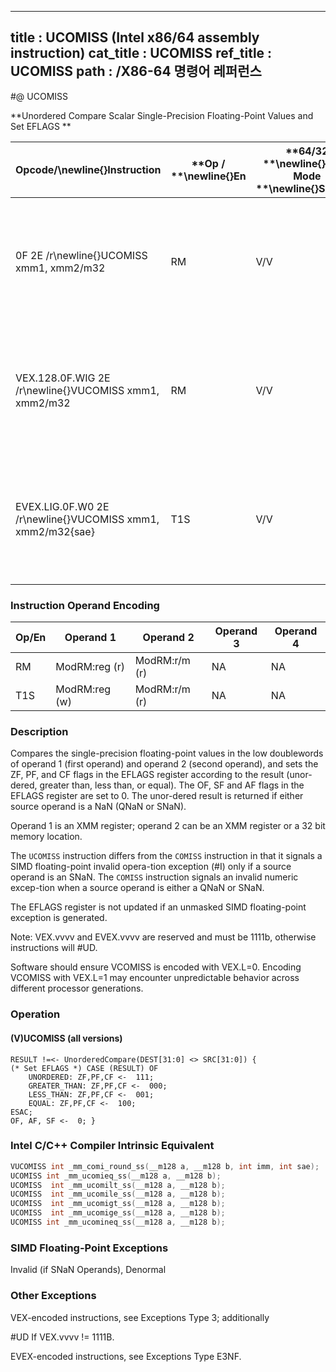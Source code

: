 ----------------------------
title : UCOMISS (Intel x86/64 assembly instruction)
cat_title : UCOMISS
ref_title : UCOMISS
path : /X86-64 명령어 레퍼런스
----------------------------
#@ UCOMISS

**Unordered Compare Scalar Single-Precision Floating-Point Values and Set EFLAGS **

|**Opcode/**\newline{}**Instruction**|**Op / **\newline{}**En**|**64/32 **\newline{}**bit Mode **\newline{}**Support**|**CPUID **\newline{}**Feature **\newline{}**Flag**|**Description**|
|------------------------------------|-------------------------|------------------------------------------------------|--------------------------------------------------|---------------|
|0F 2E /r\newline{}UCOMISS xmm1, xmm2/m32|RM|V/V|SSE|Compare low single-precision floating-point values in xmm1 and xmm2/mem32 and set the EFLAGS flags accordingly.|
|VEX.128.0F.WIG 2E /r\newline{}VUCOMISS xmm1, xmm2/m32|RM|V/V|AVX|Compare low single-precision floating-point values in xmm1 and xmm2/mem32 and set the EFLAGS flags accordingly.|
|EVEX.LIG.0F.W0 2E /r\newline{}VUCOMISS xmm1, xmm2/m32{sae}|T1S|V/V|AVX512F|Compare low single-precision floating-point values in xmm1 and xmm2/mem32 and set the EFLAGS flags accordingly.|
### Instruction Operand Encoding


|Op/En|Operand 1|Operand 2|Operand 3|Operand 4|
|-----|---------|---------|---------|---------|
|RM|ModRM:reg (r)|ModRM:r/m (r)|NA|NA|
|T1S|ModRM:reg (w)|ModRM:r/m (r)|NA|NA|
### Description


Compares the single-precision floating-point values in the low doublewords of operand 1 (first operand) and operand 2 (second operand), and sets the ZF, PF, and CF flags in the EFLAGS register according to the result (unor-dered, greater than, less than, or equal). The OF, SF and AF flags in the EFLAGS register are set to 0. The unor-dered result is returned if either source operand is a NaN (QNaN or SNaN).

Operand 1 is an XMM register; operand 2 can be an XMM register or a 32 bit memory location. 

The `UCOMISS` instruction differs from the `COMISS` instruction in that it signals a SIMD floating-point invalid opera-tion exception (#I) only if a source operand is an SNaN. The `COMISS` instruction signals an invalid numeric excep-tion when a source operand is either a QNaN or SNaN.

The EFLAGS register is not updated if an unmasked SIMD floating-point exception is generated.

Note: VEX.vvvv and EVEX.vvvv are reserved and must be 1111b, otherwise instructions will #UD.

Software should ensure VCOMISS is encoded with VEX.L=0. Encoding VCOMISS with VEX.L=1 may encounter unpredictable behavior across different processor generations.


### Operation
#### (V)UCOMISS (all versions)
```info-verb
RESULT != <-  UnorderedCompare(DEST[31:0] <> SRC[31:0]) {
(* Set EFLAGS *) CASE (RESULT) OF
    UNORDERED: ZF,PF,CF  <-  111;
    GREATER_THAN: ZF,PF,CF  <-  000;
    LESS_THAN: ZF,PF,CF  <-  001;
    EQUAL: ZF,PF,CF  <-  100;
ESAC;
OF, AF, SF <-   0; }
```

### Intel C/C++ Compiler Intrinsic Equivalent

```cpp
VUCOMISS int _mm_comi_round_ss(__m128 a, __m128 b, int imm, int sae); 
UCOMISS int _mm_ucomieq_ss(__m128 a, __m128 b);
UCOMISS  int _mm_ucomilt_ss(__m128 a, __m128 b);
UCOMISS  int _mm_ucomile_ss(__m128 a, __m128 b);
UCOMISS  int _mm_ucomigt_ss(__m128 a, __m128 b);
UCOMISS  int _mm_ucomige_ss(__m128 a, __m128 b);
UCOMISS int _mm_ucomineq_ss(__m128 a, __m128 b);
```
### SIMD Floating-Point Exceptions


Invalid (if SNaN Operands), Denormal

### Other Exceptions


VEX-encoded instructions, see Exceptions Type 3; additionally

#UD If VEX.vvvv != 1111B.

EVEX-encoded instructions, see Exceptions Type E3NF.

